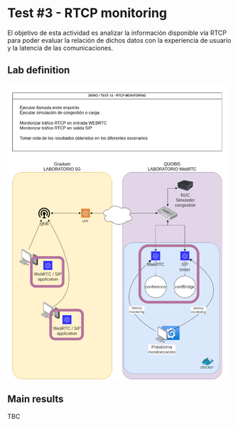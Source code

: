 # Test #3 - RTCP monitoring

El objetivo de esta actividad es analizar la información disponible vía RTCP
para poder evaluar la relación de dichos datos con la experiencia de usuario y
la latencia de las comunicaciones.
 
## Lab definition

![test3-lab-diagram](<img/6GONTIME-test_3_rtcp.png>)

## Main results

TBC
